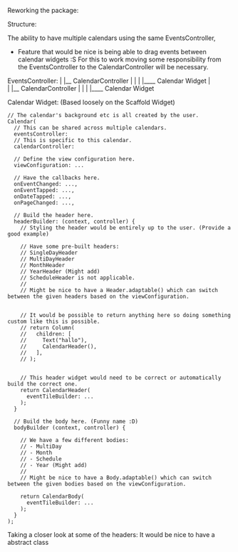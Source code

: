 Reworking the package:


Structure:

The ability to have multiple calendars using the same EventsController,
- Feature that would be nice is being able to drag events between calendar widgets :S
  For this to work moving some responsibility from the EventsController to the CalendarController will be necessary.


EventsController:
|
|__ CalendarController
|           |
|           |____ Calendar Widget
|               
|
|__ CalendarController
|           |
|           |____ Calendar Widget



Calendar Widget:
(Based loosely on the Scaffold Widget)

```
// The calendar's background etc is all created by the user.
Calendar(
  // This can be shared across multiple calendars.
  eventsController: 
  // This is specific to this calendar.
  calendarController:

  // Define the view configuration here. 
  viewConfiguration: ...

  // Have the callbacks here.
  onEventChanged: ...,
  onEventTapped: ...,
  onDateTapped: ...,
  onPageChanged: ...,

  // Build the header here.
  headerBuilder: (context, controller) {
    // Styling the header would be entirely up to the user. (Provide a good example)

    // Have some pre-built headers:
    // SingleDayHeader
    // MultiDayHeader
    // MonthHeader
    // YearHeader (Might add)
    // ScheduleHeader is not applicable.
    //
    // Might be nice to have a Header.adaptable() which can switch between the given headers based on the viewConfiguration.


    // It would be possible to return anything here so doing something custom like this is possible.
    // return Column(
    //   children: [
    //     Text("hallo"),
    //     CalendarHeader(),
    //   ],
    // );


    // This header widget would need to be correct or automatically build the correct one.
    return CalendarHeader(
      eventTileBuilder: ...
    );
  }

  // Build the body here. (Funny name :D)
  bodyBuilder (context, controller) {

    // We have a few different bodies:
    // - MultiDay
    // - Month
    // - Schedule
    // - Year (Might add)
    // 
    // Might be nice to have a Body.adaptable() which can switch between the given bodies based on the viewConfiguration.

    return CalendarBody(
      eventTileBuilder: ...
    );
  }
);
```

Taking a closer look at some of the headers:
It would be nice to have a abstract class 

